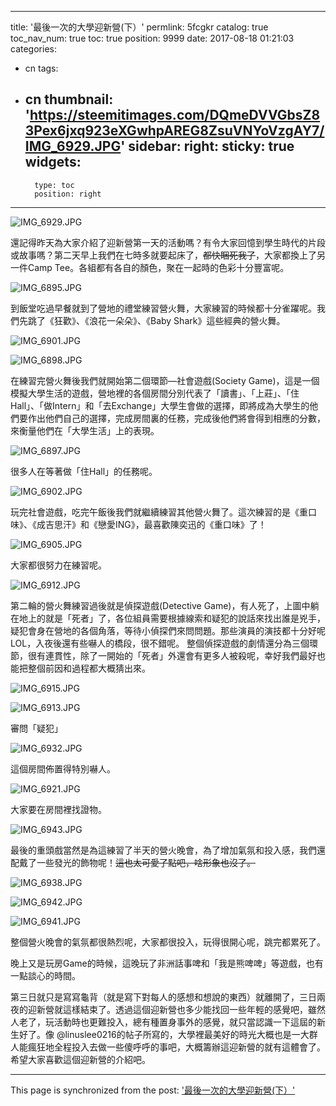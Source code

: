 
---
title: '最後一次的大學迎新營(下）'
permlink: 5fcgkr
catalog: true
toc_nav_num: true
toc: true
position: 9999
date: 2017-08-18 01:21:03
categories:
- cn
tags:
- cn
thumbnail: 'https://steemitimages.com/DQmeDVVGbsZ83Pex6jxq923eXGwhpAREG8ZsuVNYoVzgAY7/IMG_6929.JPG'
sidebar:
    right:
        sticky: true
widgets:
    -
        type: toc
        position: right
---


![IMG_6929.JPG](https://steemitimages.com/DQmeDVVGbsZ83Pex6jxq923eXGwhpAREG8ZsuVNYoVzgAY7/IMG_6929.JPG)

還記得昨天為大家介紹了迎新營第一天的活動嗎？有令大家回憶到學生時代的片段或故事嗎？第二天早上我們在七時多就要起床了，~~都快睏死我了~~，大家都換上了另一件Camp Tee。各組都有各自的顏色，聚在一起時的色彩十分豐富呢。

![IMG_6895.JPG](https://steemitimages.com/DQmQg5rz8bkkdAGpLF9DrK3iDiYw38aURjPZ4Wkg9N6U9K4/IMG_6895.JPG)

到飯堂吃過早餐就到了營地的禮堂練習營火舞，大家練習的時候都十分雀躍呢。我們先跳了《狂歡》、《浪花一朵朵》、《Baby Shark》這些經典的營火舞。

![IMG_6901.JPG](https://steemitimages.com/DQmcAzoNVGZ1egzh6SU8HLQZQFQfg89F3jhdioZBNSwc7ts/IMG_6901.JPG)

![IMG_6898.JPG](https://steemitimages.com/DQmVQFmdUwzZp4HnEeQYFmjoXi6gLxyvdmQ67zkmuQkfarM/IMG_6898.JPG)

在練習完營火舞後我們就開始第二個環節—社會遊戲(Society Game)，這是一個模擬大學生活的遊戲，營地裡的各個房間分別代表了「讀書」、「上莊」、「住Hall」、「做Intern」和「去Exchange」大學生會做的選擇，即將成為大學生的他們要作出他們自己的選擇，完成房間裏的任務，完成後他們將會得到相應的分數，來衡量他們在「大學生活」上的表現。

![IMG_6897.JPG](https://steemitimages.com/DQmQCW8G6411ewyUBVKTKzLNPpYMJtc2hTn4V4aDAk83v26/IMG_6897.JPG)

很多人在等著做「住Hall」的任務呢。

![IMG_6902.JPG](https://steemitimages.com/DQmbVptHA1kv8WDDFb1CaScohV5MgoweixZQs9gt3eC8DMX/IMG_6902.JPG)

玩完社會遊戲，吃完午飯後我們就繼續練習其他營火舞了。這次練習的是《重口味》、《成吉思汗》和《戀愛ING》，最喜歡陳奕迅的《重口味》了！

![IMG_6905.JPG](https://steemitimages.com/DQmPrNjiBV167NQBQbv2gy8XdRQQ9AAejhW3Yi2cXtPrqcy/IMG_6905.JPG)

大家都很努力在練習呢。


![IMG_6912.JPG](https://steemitimages.com/DQmZp9vRgaGa7Sqp2A6NmNrxo1h9BYkuTPM8BE78ZqoLDpH/IMG_6912.JPG)

第二輪的營火舞練習過後就是偵探遊戲(Detective Game)，有人死了，上圖中躺在地上的就是「死者」了，各位組員需要根據線索和疑犯的說話來找出誰是兇手，疑犯會身在營地的各個角落，等待小偵探們來問問題。那些演員的演技都十分好呢 LOL，入夜後還有些嚇人的橋段，很不錯呢。 整個偵探遊戲的劇情還分為三個環節，很有連貫性，除了一開始的「死者」外還會有更多人被殺呢，幸好我們最好也能把整個前因和過程都大概猜出來。




![IMG_6915.JPG](https://steemitimages.com/DQmaxa1CyFw392Yoc49LbyeX1BPFYKUH1cXgVm4dh8pzJ5a/IMG_6915.JPG)


![IMG_6913.JPG](https://steemitimages.com/DQmS6sWGdTmcNUg8XdS7vZsYkMVCvx2StTRRmrgz1bxwBQb/IMG_6913.JPG)

審問「疑犯」

![IMG_6932.JPG](https://steemitimages.com/DQmeiXdCRjVFKwYbbLtyuaaLZDCoSYqCMerA2i36EZJkppS/IMG_6932.JPG)

這個房間佈置得特別嚇人。


![IMG_6921.JPG](https://steemitimages.com/DQmXx9znxwNssXKbGXYZmRAYWqXpj92nic614VnesS9i76b/IMG_6921.JPG)

大家要在房間裡找證物。

![IMG_6943.JPG](https://steemitimages.com/DQmc9nNsa36rd6ZAU7Ri48rY9ZjxRKZrqNWwsBd59mc8RNV/IMG_6943.JPG)

最後的重頭戲當然是為這練習了半天的營火晚會，為了增加氣氛和投入感，我們還配戴了一些發光的飾物呢！~~這也太可愛了點吧，啥形象也沒了。~~



![IMG_6938.JPG](https://steemitimages.com/DQmeok7y6tAHDN9Tdteq93vs4Sh8vqVfGuBtUzz7Hmf37Dt/IMG_6938.JPG)


![IMG_6942.JPG](https://steemitimages.com/DQmXoQPbdaLxiC1cXjzquz2H34996mvB5kJQT31SNhr2WDN/IMG_6942.JPG)

![IMG_6941.JPG](https://steemitimages.com/DQmVikN2rESApS64Yqz8HXiTh9nvy8B5ZBqfqTBQ96K1TZ9/IMG_6941.JPG)

整個營火晚會的氣氛都很熱烈呢，大家都很投入，玩得很開心呢，跳完都累死了。

晚上又是玩房Game的時候，這晚玩了非洲話事啤和「我是熊啤啤」等遊戲，也有一點談心的時間。



第三日就只是寫寫龜背（就是寫下對每人的感想和想說的東西）就離開了，三日兩夜的迎新營就這樣結束了。透過這個迎新營也多少能找回一些年輕的感覺吧，雖然人老了，玩活動時也更難投入，總有種置身事外的感覺，就只當認識一下這屆的新生好了。像 @linuslee0216的帖子所寫的，大學裡最美好的時光大概也是一大群人能瘋狂地全程投入去做一些傻呼呼的事吧，大概籌辦這迎新營的就有這體會了。希望大家喜歡這個迎新營的介紹吧。

- - -

This page is synchronized from the post: ['最後一次的大學迎新營(下）'](https://steemit.com/@htliao/5fcgkr)
